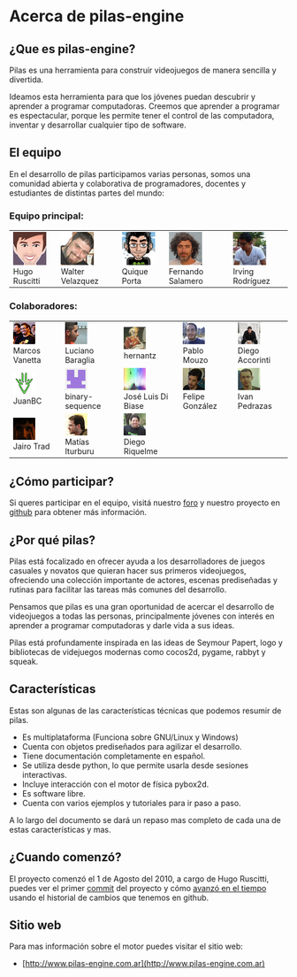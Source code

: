# Acerca de pilas-engine

## ¿Que es pilas-engine?


Pilas es una herramienta para construir videojuegos de manera sencilla y divertida.

Ideamos esta herramienta para que los jóvenes puedan descubrir y
aprender a programar computadoras. Creemos que aprender a programar es
espectacular, porque les permite tener el control de las computadora, inventar
y desarrollar cualquier tipo de software.


## El equipo

En el desarrollo de pilas participamos varias personas, somos una comunidad
abierta y colaborativa de programadores, docentes y estudiantes de distintas
partes del mundo:


### Equipo principal:

<table class='about-core'>
<tr>
  <td>
    <img alt="" src="imagenes/equipo/hugoruscitti.png">
    <br/>
    Hugo Ruscitti
  </td>

  <td>
    <img alt="" src="imagenes/equipo/wally.png">
    <br/>
    Walter Velazquez
  </td>

  <td>
    <img alt="" src="imagenes/equipo/quiqueporta.png">
    <br/>
    Quique Porta
  </td>

  <td>
    <img alt="" src="imagenes/equipo/fsalamero.png">
    <br/>
    Fernando Salamero
  </td>


  <td>
    <img alt="" src="imagenes/equipo/irvingprog.png">
    <br/>
    Irving Rodríguez
  </td>

</tr>
</table>

### Colaboradores:

<table class='about-colaboradores'>
<tr>
  <td>
    <img alt="" src="imagenes/equipo/malev.png">
    <br/>
    Marcos Vanetta
  </td>

  <td>
    <img alt="" src="imagenes/equipo/lucianobaraglia.png">
    <br/>
    Luciano Baraglia
  </td>

  <td>
    <img alt="" src="imagenes/equipo/hernantz.png">
    <br/>
    hernantz
  </td>

  <td>
    <img alt="" src="imagenes/equipo/pablomouzo.png">
    <br/>
    Pablo Mouzo
  </td>

  <td>
    <img alt="" src="imagenes/equipo/DiegoAccorinti.png">
    <br/>
    Diego Accorinti
  </td>

</tr>

<tr>

  <td>
    <img alt="" src="imagenes/equipo/leliel12.png">
    <br/>
    JuanBC

  </td>


  <td>
    <img alt="" src="imagenes/equipo/binary-sequence.png">
    <br/>
    binary-sequence

  </td>

  <td>
    <img alt="" src="imagenes/equipo/josx.png">
    <br/>
    José Luis Di Biase

  </td>

  <td>
    <img alt="" src="imagenes/equipo/felipe.png">
    <br/>
    Felipe González

  </td>

  <td>
    <img alt="" src="imagenes/equipo/ipedrazas.png">
    <br/>
    Ivan Pedrazas

  </td>

</tr>

<tr>
  <td>
    <img alt="" src="imagenes/equipo/jairot.png">
    <br/>
    Jairo Trad
  </td>

  <td>
    <img alt="" src="imagenes/equipo/tutuca.png">
    <br/>
    Matías Iturburu
  </td>

  <td>
    <img alt="" src="imagenes/equipo/diego_rr.png">
    <br/>
    Diego Riquelme
  </td>

</tr>
</table>

## ¿Cómo participar?

Si queres participar en el equipo, visitá nuestro [foro](http://foro-pilasengine.com.ar) y nuestro proyecto en [github](http://github.com/hugoruscitti/pilas) para obtener más información.



## ¿Por qué pilas?

Pilas está focalizado en ofrecer ayuda a los desarrolladores de juegos casuales y novatos que quieran hacer sus primeros videojuegos, ofreciendo una colección importante de actores, escenas prediseñadas y rutinas para facilitar las tareas más comunes del desarrollo.

Pensamos que pilas es una gran oportunidad de acercar el desarrollo de videojuegos a todas las personas, principalmente jóvenes con interés en aprender a programar computadoras y darle vida a sus ideas.

Pilas está profundamente inspirada en las ideas de Seymour Papert, logo
y bibliotecas de videjuegos modernas como cocos2d, pygame, rabbyt y squeak.

## Características


Estas son algunas de las características técnicas que podemos resumir de pilas.

- Es multiplataforma (Funciona sobre GNU/Linux y Windows)
- Cuenta con objetos prediseñados para agilizar el desarrollo.
- Tiene documentación completamente en español.
- Se utiliza desde python, lo que permite usarla desde sesiones interactivas.
- Incluye interacción con el motor de física pybox2d.
- Es software libre.
- Cuenta con varios ejemplos y tutoriales para ir paso a paso.


A lo largo del documento se dará un repaso mas completo de cada una de estas características y mas.


## ¿Cuando comenzó?

El proyecto comenzó el 1 de Agosto del 2010, a cargo de Hugo Ruscitti, puedes
ver el primer [commit](https://github.com/hugoruscitti/pilas/commit/e263c6a54f055bce23f1e0077d6b218c3179a6e9)
del proyecto y cómo [avanzó en el tiempo](https://github.com/hugoruscitti/pilas/network) usando el historial de cambios que tenemos
en github.



## Sitio web

Para mas información sobre el motor puedes visitar el sitio web:

- [http://www.pilas-engine.com.ar](http://www.pilas-engine.com.ar)
